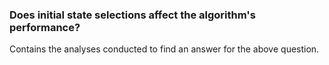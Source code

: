 ### Does initial state selections affect the algorithm's performance?

Contains the analyses conducted to find an answer for the above question.